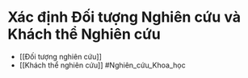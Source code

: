 # Xác định Đối tượng Nghiên cứu và Khách thể Nghiên cứu
+ [[Đối tượng nghiên cứu]]
+ [[Khách thể nghiên cứu]]
#Nghiên_cứu_Khoa_học 